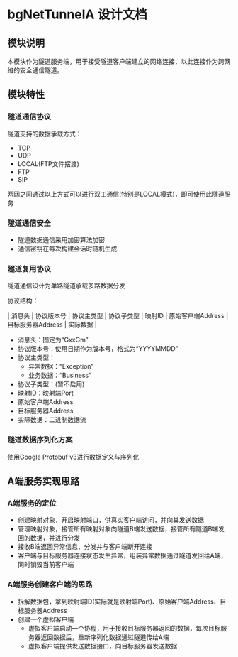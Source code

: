 # bgNetTunnelA 设计文档

## 模块说明

本模块作为隧道服务端，用于接受隧道客户端建立的网络连接，以此连接作为跨网络的安全通信隧道。

## 模块特性

### 隧道通信协议

隧道支持的数据承载方式：

- TCP
- UDP
- LOCAL(FTP文件摆渡)
- FTP
- SIP

两网之间通过以上方式可以进行双工通信(特别是LOCAL模式)，即可使用此隧道服务

### 隧道通信安全

- 隧道数据通信采用加密算法加密
- 通信密钥在每次构建会话时随机生成

### 隧道复用协议

隧道通信设计为单路隧道承载多路数据分发

协议结构：

| 消息头 | 协议版本号 | 协议主类型 | 协议子类型 | 映射ID | 原始客户端Address | 目标服务器Address | 实际数据 |

- 消息头：固定为“GxxGm”
- 协议版本号：使用日期作为版本号，格式为“YYYYMMDD”
- 协议主类型：
  - 异常数据：“Exception”
  - 业务数据：“Business”
- 协议子类型：(暂不启用)
- 映射ID：映射端Port
- 原始客户端Address
- 目标服务器Address
- 实际数据：二进制数据流

### 隧道数据序列化方案

使用Google Protobuf v3进行数据定义与序列化

## A端服务实现思路

### A端服务的定位

- 创建映射对象，开启映射端口，供真实客户端访问，并向其发送数据
- 管理映射对象，接管所有映射对象向隧道B端发送数据，接管所有隧道B端发回的数据，并进行分发
- 接收B端返回异常信息，分发并与客户端断开连接
- 客户端与目标服务器连接状态发生异常，组装异常数据通过隧道发回给A端，同时销毁当前客户端

### A端服务创建客户端的思路

- 拆解数据包，拿到映射端ID(实际就是映射端Port)、原始客户端Address、目标服务器Address
- 创建一个虚拟客户端
  - 虚拟客户端启动一个协程，用于接收目标服务器返回的数据，每次目标服务器返回数据后，重新序列化数据通过隧道传给A端
  - 虚拟客户端提供发送数据接口，向目标服务器发送数据



